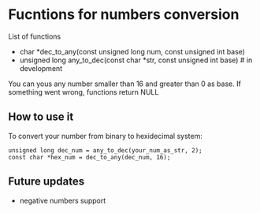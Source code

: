 # Fucntions for numbers conversion

List of functions
- char *dec_to_any(const unsigned long num, const unsigned int base)
- unsigned long any_to_dec(const char *str, const unsigned int base) # in development

You can yous any number smaller than 16 and greater than 0 as base. If something went wrong, functions return NULL

## How to use it
To convert your number from binary to hexidecimal system:
```
unsigned long dec_num = any_to_dec(your_num_as_str, 2);
const char *hex_num = dec_to_any(dec_num, 16);
```


## Future updates
- negative numbers support
